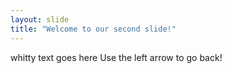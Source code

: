 ```yaml
---
layout: slide
title: "Welcome to our second slide!"
---
```

whitty text goes here
Use the left arrow to go back!
